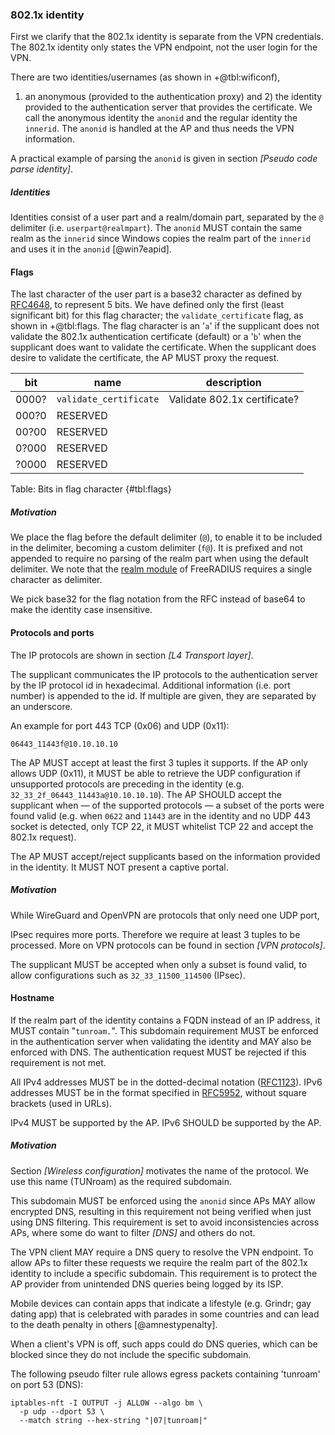 ### 802.1x identity

First we clarify that the 802.1x identity is separate from the VPN credentials.
The 802.1x identity only states the VPN endpoint, not the user login for the VPN.

There are two identities/usernames (as shown in +@tbl:wificonf),
1) an anonymous (provided to the authentication proxy)
and 2) the identity provided to the authentication server that provides the certificate.
We call the anonymous identity the `anonid` and the regular identity the `innerid`.
The `anonid` is handled at the AP and thus needs the VPN information.

A practical example of parsing the `anonid` is given in section
*[Pseudo code parse identity]*.

##### Identities

Identities consist of a user part and a realm/domain part,
separated by the `@` delimiter (i.e. `userpart@realmpart`).
The `anonid`
MUST
contain the same realm as the `innerid`
since Windows copies the realm part of the `innerid` and uses it in the `anonid`
[@win7eapid].


#### Flags

The last character of the user part
is a base32 character as defined by
[RFC4648](https://tools.ietf.org/html/rfc4648),
to represent 5 bits.
We have defined only the first (least significant bit) for this flag character;
the `validate_certificate` flag,
as shown in +@tbl:flags.
The flag character is an '`a`' if the supplicant does not validate
the 802.1x authentication certificate (default) or a '`b`' when the supplicant does
want to validate the certificate.
When the supplicant does desire to validate the certificate,
the AP
MUST
proxy the request.

| bit | name | description |
| --- | ------ | ------------ |
| 0000? | `validate_certificate` | Validate 802.1x certificate? |
| 000?0 | RESERVED | |
| 00?00 | RESERVED | |
| 0?000 | RESERVED | |
| ?0000 | RESERVED | |
Table: Bits in flag character {#tbl:flags}


##### Motivation

We place the flag before the default delimiter (`@`),
to enable it to be included in the delimiter, becoming a custom delimiter (`f@`).
It is prefixed and not appended
to require no parsing of the realm part when using the default delimiter.
We note that the
[realm module](https://github.com/FreeRADIUS/freeradius-server/blob/v3.0.x/raddb/mods-available/realm)
of FreeRADIUS
requires a single character as delimiter.

We pick base32 for the flag notation from the RFC instead of base64
to make the identity case insensitive.

#### Protocols and ports

The IP protocols are shown in section *[L4 Transport layer]*.

The supplicant communicates the IP protocols to the authentication
server by the IP protocol id in hexadecimal.
Additional information (i.e. port number) is appended to the id.
If multiple are given, they are separated by an underscore.

An example for port 443 TCP (0x06) and UDP (0x11):

```
06443_11443f@10.10.10.10
```

The AP
MUST
accept at least the first 3 tuples it supports.
If the AP only allows UDP (0x11),
it MUST be able to retrieve the UDP configuration
if unsupported protocols are preceding in the identity
(e.g. `32_33_2f_06443_11443a@10.10.10.10`).
The AP
SHOULD
accept the supplicant when
&mdash; of the supported protocols &mdash;
a subset of the ports were found valid
(e.g. when `0622` and `11443` are in the identity and no UDP 443 socket is detected, only TCP 22, it
MUST whitelist TCP 22 and accept the 802.1x request).


The AP MUST accept/reject supplicants based on
the information provided in the identity.
It MUST NOT
present a captive portal.

##### Motivation

While WireGuard and OpenVPN are protocols that only need one UDP port,
<!--
https://www.acevpn.com/knowledge-base/which-ports-to-unblock-for-vpn-traffic-to-passthrough/
-->
IPsec requires more ports.
Therefore we require at least 3 tuples to be processed.
More on VPN protocols can be found in section
*[VPN protocols]*.

The supplicant
MUST be accepted when only a subset is found valid,
to allow configurations such as
`32_33_11500_114500` (IPsec).

#### Hostname

If the realm part of the identity contains a FQDN instead of an IP address,
it
MUST
contain "`tunroam.`".
This subdomain requirement
MUST
be enforced in the authentication server
when validating the identity
and
MAY
also be enforced with DNS.
The authentication request
MUST
be rejected if this requirement is not met.

All IPv4 addresses
MUST
be in the dotted-decimal notation
([RFC1123](https://tools.ietf.org/html/rfc1123)).
IPv6 addresses
MUST
be in the format specified in
[RFC5952](https://tools.ietf.org/html/rfc5952),
without square brackets (used in URLs).

IPv4
MUST
be supported by the AP.
IPv6
SHOULD
be supported by the AP.

##### Motivation

Section *[Wireless configuration]* motivates the name of the protocol.
We use this name (TUNroam) as the required subdomain.

This subdomain MUST be enforced using the `anonid`
since APs MAY allow encrypted DNS,
resulting in this requirement not being verified when just using DNS filtering.
This requirement is set to avoid inconsistencies across APs,
where some do want to filter *[DNS]* and others do not.


The VPN client
MAY
require a DNS query to resolve the VPN endpoint.
To allow APs to filter these requests we require the realm part
of the 802.1x identity to include a specific subdomain.
This requirement is to protect the AP provider from unintended DNS queries
being logged by its ISP.

Mobile devices can contain apps that indicate a lifestyle
(e.g. Grindr; gay dating app)
that is celebrated with parades in some countries
and can lead to the death penalty in others
[@amnestypenalty].
<!--
not sure if we should mention this example
-->
When a client's VPN is off,
such apps could do DNS queries,
which can be blocked since they do not include the specific subdomain.

The following pseudo filter rule
allows egress packets containing 'tunroam' on port 53 (DNS):

```
iptables-nft -I OUTPUT -j ALLOW --algo bm \
  -p udp --dport 53 \
  --match string --hex-string "|07|tunroam|"
```
<!--
https://linuxsecurity101.com/2018/11/18/tips-and-tricks-blocking-dns-requests-via-iptables/
https://unix.stackexchange.com/questions/137904/how-to-do-domain-filtering-in-linux
-->



